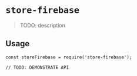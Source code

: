 # `store-firebase`

> TODO: description

## Usage

```
const storeFirebase = require('store-firebase');

// TODO: DEMONSTRATE API
```
